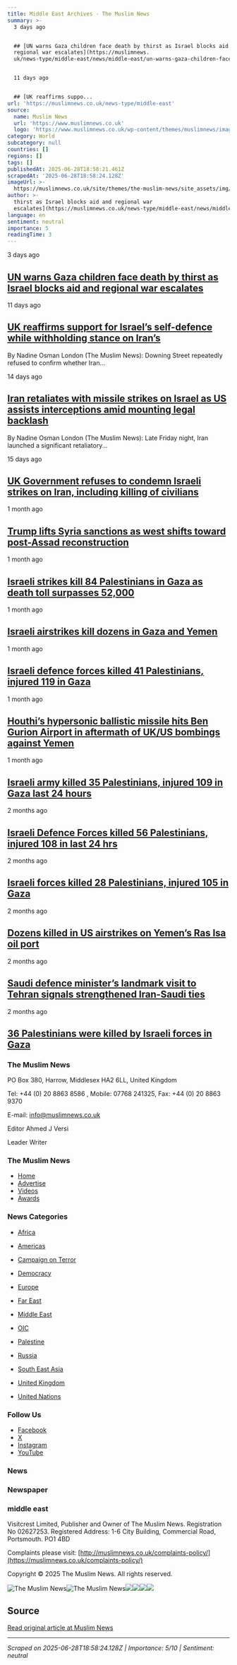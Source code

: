 ```yaml
---
title: Middle East Archives - The Muslim News
summary: >-
  3 days ago


  ## [UN warns Gaza children face death by thirst as Israel blocks aid and
  regional war escalates](https://muslimnews.
  uk/news-type/middle-east/news/middle-east/un-warns-gaza-children-face-death-by-thirst-as-israel-blocks-aid-and-regional-war-escalates)


  11 days ago


  ## [UK reaffirms suppo...
url: 'https://muslimnews.co.uk/news-type/middle-east'
source:
  name: Muslim News
  url: 'https://www.muslimnews.co.uk'
  logo: 'https://www.muslimnews.co.uk/wp-content/themes/muslimnews/images/logo.png'
category: World
subcategory: null
countries: []
regions: []
tags: []
publishedAt: 2025-06-28T18:58:21.461Z
scrapedAt: '2025-06-28T18:58:24.128Z'
imageUrl: >-
  https://muslimnews.co.uk/site/themes/the-muslim-news/site_assets/img/logo_white.svg
author: >-
  thirst as Israel blocks aid and regional war
  escalates](https://muslimnews.co.uk/news-type/middle-east/news/middle-east/un-warns-gaza-children-face-death-by-thirst-as-israel-blocks-aid-and-regional-war-escalates)
language: en
sentiment: neutral
importance: 5
readingTime: 3
---
```

3 days ago

## [UN warns Gaza children face death by thirst as Israel blocks aid and regional war escalates](https://muslimnews.co.uk/news-type/middle-east/news/middle-east/un-warns-gaza-children-face-death-by-thirst-as-israel-blocks-aid-and-regional-war-escalates)

11 days ago

## [UK reaffirms support for Israel’s self-defence while withholding stance on Iran’s](https://muslimnews.co.uk/news-type/middle-east/news/middle-east/uk-reaffirms-support-for-israels-self-defence-while-withholding-stance-on-irans)

By Nadine Osman London (The Muslim News): Downing Street repeatedly refused to confirm whether Iran...

14 days ago

## [Iran retaliates with missile strikes on Israel as US assists interceptions amid mounting legal backlash](https://muslimnews.co.uk/news-type/middle-east/news/middle-east/iran-retaliates-with-missile-strikes-on-israel-as-us-assists-interceptions-amid-mounting-legal-backlash)

By Nadine Osman London (The Muslim News): Late Friday night, Iran launched a significant retaliatory...

15 days ago

## [UK Government refuses to condemn Israeli strikes on Iran, including killing of civilians](https://muslimnews.co.uk/news-type/middle-east/news/middle-east/uk-government-refuses-to-condemn-israeli-strikes-on-iran-including-killing-of-civilians)

1 month ago

## [Trump lifts Syria sanctions as west shifts toward post-Assad reconstruction](https://muslimnews.co.uk/news-type/middle-east/news/middle-east/trump-lifts-syria-sanctions-as-west-shifts-toward-post-assad-reconstruction)

1 month ago

## [Israeli strikes kill 84 Palestinians in Gaza as death toll surpasses 52,000](https://muslimnews.co.uk/news-type/middle-east/news/middle-east/israeli-strikes-kill-84-palestinians-in-gaza-as-death-toll-surpasses-52000)

1 month ago

## [Israeli airstrikes kill dozens in Gaza and Yemen](https://muslimnews.co.uk/news-type/middle-east/news/middle-east/israeli-airstrikes-kill-dozens-in-gaza-and-yemen)

1 month ago

## [Israeli defence forces killed 41 Palestinians, injured 119 in Gaza](https://muslimnews.co.uk/news-type/middle-east/news/middle-east/israeli-defence-forces-killed-41-palestinians-injured-119-in-gaza)

1 month ago

## [Houthi’s hypersonic ballistic missile hits Ben Gurion Airport in aftermath of UK/US bombings against Yemen](https://muslimnews.co.uk/news-type/middle-east/news/middle-east/houthis-hypersonic-ballistic-missile-hits-ben-gurion-airport-in-aftermath-of-uk-us-bombings-against-yemen)

1 month ago

## [Israeli army killed 35 Palestinians, injured 109 in Gaza last 24 hours](https://muslimnews.co.uk/news-type/middle-east/news/middle-east/israeli-army-killed-35-palestinians-injured-109-in-gaza-last-24-hours)

2 months ago

## [Israeli Defence Forces killed 56 Palestinians, injured 108 in last 24 hrs](https://muslimnews.co.uk/news-type/middle-east/news/middle-east/israeli-defence-forces-killed-56-palestinians-injured-108-in-last-24-hrs)

2 months ago

## [Israeli forces killed 28 Palestinians, injured 105 in Gaza](https://muslimnews.co.uk/news-type/middle-east/news/middle-east/israeli-forces-killed-39-palestinians-injured-105-in-gaza)

2 months ago

## [Dozens killed in US airstrikes on Yemen’s Ras Isa oil port](https://muslimnews.co.uk/news-type/middle-east/news/americas/dozens-killed-in-us-airstrikes-on-yemens-ras-isa-oil-port)

2 months ago

## [Saudi defence minister’s landmark visit to Tehran signals strengthened Iran-Saudi ties](https://muslimnews.co.uk/news-type/middle-east/news/middle-east/saudi-defence-ministers-landmark-visit-to-tehran-signals-strengthened-iran-saudi-ties)

2 months ago

## [36 Palestinians were killed by Israeli forces in Gaza](https://muslimnews.co.uk/news-type/middle-east/news/middle-east/36-palestinians-were-killed-by-israeli-forces-in-gaza)

### The Muslim News

PO Box 380, Harrow, Middlesex HA2 6LL, United Kingdom

Tel: +44 (0) 20 8863 8586 , Mobile: 07768 241325, Fax: +44 (0) 20 8863 9370

E-mail: info@muslimnews.co.uk

Editor Ahmed J Versi

Leader Writer

### The Muslim News

- [Home](https://muslimnews.co.uk/)
- [Advertise](https://muslimnews.co.uk/advertise/)
- [Videos](https://muslimnews.co.uk/videos/)
- [Awards](https://muslimnews.co.uk/awards/)

### News Categories

- [Africa](https://muslimnews.co.uk/news-type/africa/)
- [Americas](https://muslimnews.co.uk/news-type/americas/)
- [Campaign on Terror](https://muslimnews.co.uk/news-type/campaign-on-terror/)
- [Democracy](https://muslimnews.co.uk/news-type/democracy/)
- [Europe](https://muslimnews.co.uk/news-type/europe/)
- [Far East](https://muslimnews.co.uk/news-type/far-east/)
- [Middle East](https://muslimnews.co.uk/news-type/middle-east/)

- [OIC](https://muslimnews.co.uk/news-type/oic/)
- [Palestine](https://muslimnews.co.uk/news-type/palestine/)
- [Russia](https://muslimnews.co.uk/news-type/russia/)
- [South East Asia](https://muslimnews.co.uk/news-type/south-east-asia/)
- [United Kingdom](https://muslimnews.co.uk/news-type/uk/)
- [United Nations](https://muslimnews.co.uk/news-type/united-nations/)

### Follow Us

- [Facebook](https://www.facebook.com/themuslimnews)
- [X](https://x.com/ahmedversi)
- [Instagram](https://www.instagram.com/themuslimnews/)
- [YouTube](https://www.youtube.com/@themuslimnews)

### News

### Newspaper

### middle east

Visitcrest Limited, Publisher and Owner of The Muslim News. Registration No 02627253. Registered Address: 1-6 City Building, Commercial Road, Portsmouth. PO1 4BD

Complaints please visit: [http://muslimnews.co.uk/complaints-policy/](https://muslimnews.co.uk/complaints-policy/)

Copyright © 2025 The Muslim News. All rights reserved.

![The Muslim News](https://muslimnews.co.uk/site/themes/the-muslim-news/site_assets/img/logo_white.svg)![The Muslim News](https://muslimnews.co.uk/site/themes/the-muslim-news/site_assets/img/logo_white.svg)![](https://muslimnews.co.uk/assets/Al-Khair-banner-Lebanon.jpg)![](https://muslimnews.co.uk/assets/Muslim-Hands-Online-banner-9.jpg)![](https://muslimnews.co.uk/assets/salaam-centre-1.gif)![](https://muslimnews.co.uk/assets/Muslim-News-ADVERT-BANNER-1-1.gif)


## Source

[Read original article at Muslim News](https://muslimnews.co.uk/news-type/middle-east)

---

*Scraped on 2025-06-28T18:58:24.128Z | Importance: 5/10 | Sentiment: neutral*